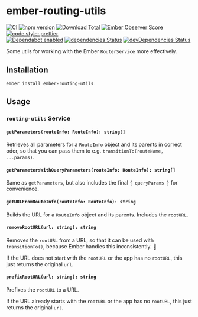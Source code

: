 # ember-routing-utils

[![CI](https://github.com/buschtoens/ember-routing-utils/workflows/CI/badge.svg)](https://github.com/buschtoens/ember-routing-utils/actions)
[![npm version](https://badge.fury.io/js/ember-routing-utils.svg)](http://badge.fury.io/js/ember-routing-utils)
[![Download Total](https://img.shields.io/npm/dt/ember-routing-utils.svg)](http://badge.fury.io/js/ember-routing-utils)
[![Ember Observer Score](https://emberobserver.com/badges/ember-routing-utils.svg)](https://emberobserver.com/addons/ember-routing-utils)
[![code style: prettier](https://img.shields.io/badge/code_style-prettier-ff69b4.svg)](https://github.com/prettier/prettier)  
[![Dependabot enabled](https://img.shields.io/badge/dependabot-enabled-blue.svg?logo=dependabot)](https://dependabot.com/)
[![dependencies Status](https://david-dm.org/buschtoens/ember-routing-utils/status.svg)](https://david-dm.org/buschtoens/ember-routing-utils)
[![devDependencies Status](https://david-dm.org/buschtoens/ember-routing-utils/dev-status.svg)](https://david-dm.org/buschtoens/ember-routing-utils?type=dev)

Some utils for working with the Ember `RouterService` more effectively.

## Installation

```
ember install ember-routing-utils
```

## Usage

### `routing-utils` Service

#### `getParameters(routeInfo: RouteInfo): string[]`

Retrieves all parameters for a `RouteInfo` object and its parents in correct
oder, so that you can pass them to e.g. `transitionTo(routeName, ...params)`.

#### `getParametersWithQueryParameters(routeInfo: RouteInfo): string[]`

Same as `getParameters`, but also includes the final `{ queryParams }` for
convenience.

#### `getURLFromRouteInfo(routeInfo: RouteInfo): string`

Builds the URL for a `RouteInfo` object and its parents. Includes the `rootURL`.

#### `removeRootURL(url: string): string`

Removes the `rootURL` from a URL, so that it can be used with `transitionTo()`,
because Ember handles this inconsistently. 🤡

If the URL does not start with the `rootURL` or the app has no `rootURL`, this
just returns the original `url`.

#### `prefixRootURL(url: string): string`

Prefixes the `rootURL` to a URL.

If the URL already starts with the `rootURL` or the app has no `rootURL`, this
just returns the original `url`.
